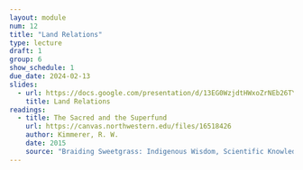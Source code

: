 ```yaml
---
layout: module
num: 12
title: "Land Relations"
type: lecture
draft: 1
group: 6
show_schedule: 1
due_date: 2024-02-13
slides:
  - url: https://docs.google.com/presentation/d/13EG0WzjdtHWxoZrNEb26TY8drS6PYlibnRyy4Nz_-Ek/edit?usp=sharing
    title: Land Relations
readings:
  - title: The Sacred and the Superfund
    url: https://canvas.northwestern.edu/files/16518426
    author: Kimmerer, R. W.
    date: 2015
    source: "Braiding Sweetgrass: Indigenous Wisdom, Scientific Knowledge, and the Teachings of Plants"
---
```

